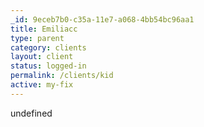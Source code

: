 ```yaml
---
_id: 9eceb7b0-c35a-11e7-a068-4bb54bc96aa1
title: Emiliacc
type: parent
category: clients
layout: client
status: logged-in
permalink: /clients/kid
active: my-fix
---
```

undefined
